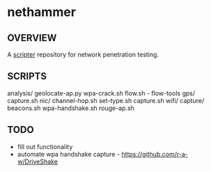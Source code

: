 # nethammer
## OVERVIEW
A [scripter](https://github.com/hamersaw/scripter) repository for network penetration testing.

## SCRIPTS
analysis/
    geolocate-ap.py
    wpa-crack.sh
    flow.sh - flow-tools
gps/
    capture.sh
nic/
    channel-hop.sh
    set-type.sh
    capture.sh
wifi/
    capture/
        beacons.sh
        wpa-handshake.sh
    rouge-ap.sh

## TODO
- fill out functionality
- automate wpa handshake capture - https://github.com/r-a-w/DriveShake
